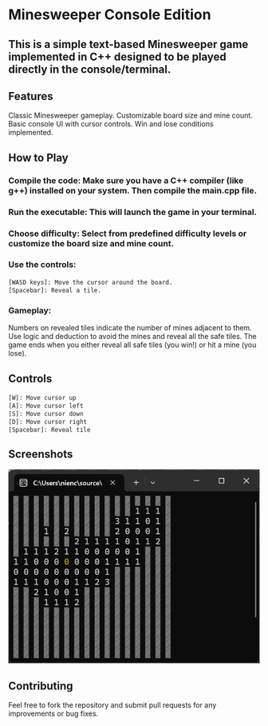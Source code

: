 # Minesweeper Console Edition
## This is a simple text-based Minesweeper game implemented in C++ designed to be played directly in the console/terminal.
## Features
Classic Minesweeper gameplay.
Customizable board size and mine count.
Basic console UI with cursor controls.
Win and lose conditions implemented.
## How to Play
### Compile the code: Make sure you have a C++ compiler (like g++) installed on your system. Then compile the main.cpp file.
### Run the executable: This will launch the game in your terminal.
### Choose difficulty: Select from predefined difficulty levels or customize the board size and mine count.
### Use the controls:
    [WASD keys]: Move the cursor around the board.
    [Spacebar]: Reveal a tile.
### Gameplay:
Numbers on revealed tiles indicate the number of mines adjacent to them.
Use logic and deduction to avoid the mines and reveal all the safe tiles.
The game ends when you either reveal all safe tiles (you win!) or hit a mine (you lose).
## Controls
    [W]: Move cursor up
    [A]: Move cursor left
    [S]: Move cursor down
    [D]: Move cursor right
    [Spacebar]: Reveal tile
## Screenshots
![alt text](image.png)
## Contributing
Feel free to fork the repository and submit pull requests for any improvements or bug fixes.
